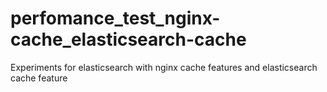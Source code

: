 # perfomance_test_nginx-cache_elasticsearch-cache
Experiments for elasticsearch with nginx cache features and elasticsearch cache feature
